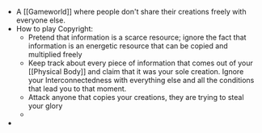 - A [[Gameworld]] where people don't share their creations freely with everyone else.
- How to play Copyright:
	- Pretend that information is a scarce resource; ignore the fact that information is an energetic resource that can be copied and multiplied freely
	- Keep track about every piece of information that comes out of your [[Physical Body]] and claim that it was your sole creation. Ignore your Interconnectedness with everything else and all the conditions that lead you to that moment.
	- Attack anyone that copies your creations, they are trying to steal your glory
	-
-